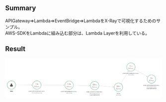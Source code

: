 ## Summary
APIGateway⇒Lambda⇒EventBridge⇒LambdaをX-Rayで可視化するためのサンプル。  
AWS-SDKをLambdaに組み込む部分は、Lambda Layerを利用している。

## Result
![](./xray.PNG)
